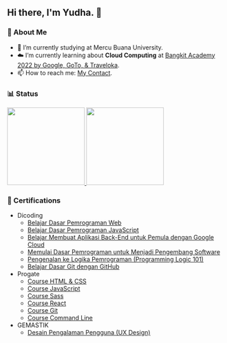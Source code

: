 ## Hi there, I'm Yudha. 👋

### 🚀 About Me
- 🔭 I’m currently studying at Mercu Buana University.
- ☁️ I’m currently learning about **Cloud Computing** at [Bangkit Academy 2022 by Google, GoTo, & Traveloka](https://grow.google/intl/id_id/bangkit/).
- 📫 How to reach me: [My Contact](https://biolinky.co/yudhapmksss).

### 📊 Status
<p align="left">
<a href="https://github.com/yudhaeric">
  <img height="180em" src="https://github-readme-stats-eight-theta.vercel.app/api?username=yudhaeric&show_icons=true&theme=algolia&include_all_commits=true&count_private=true"/>
  <img height="180em" src="https://github-readme-stats-eight-theta.vercel.app/api/top-langs/?username=yudhaeric&layout=compact&langs_count=8&theme=algolia"/>
</a>
</p>


### 📄 Certifications
- Dicoding
  - [Belajar Dasar Pemrograman Web](https://drive.google.com/file/d/1PNMV7QbtquXjhjNzc6OKYqhtNG0azTKD/view?usp=sharing)
  - [Belajar Dasar Pemrograman JavaScript](https://drive.google.com/file/d/1Rv-tn5BmbmMvoCmR9Z3PktRLld8fSk-V/view?usp=sharing)
  - [Belajar Membuat Aplikasi Back-End untuk Pemula dengan Google Cloud](https://drive.google.com/file/d/1hmDC0lZ9THAWzphzgWUgY7gVl5NAW_VX/view?usp=sharing)
  - [Memulai Dasar Pemrograman untuk Menjadi Pengembang Software](https://drive.google.com/file/d/1Vl-Vm-dKJMX3ORDhUxo7Bt66x0nud-1a/view?usp=sharing)
  - [Pengenalan ke Logika Pemrograman (Programming Logic 101)](https://drive.google.com/file/d/1f2-OpaqKmf7v6QrxgrqgXkcJoEczmCad/view?usp=sharing)
  - [Belajar Dasar Git dengan GitHub](https://drive.google.com/file/d/1kwTN21Fo5J07izi7bXZcIZecU32NvpKF/view?usp=sharing)
- Progate
  - [Course HTML & CSS](https://drive.google.com/file/d/1ScFPYF2Npd-Srq8fT4_SGHcpZtXIeeSu/view?usp=sharing)
  - [Course JavaScript](https://drive.google.com/file/d/1RRQFB0t6aESXLMcXYnqL2sfyK5dUvFMy/view?usp=sharing)
  - [Course Sass](https://drive.google.com/file/d/1-dcew-i3kEWC68cuTfh9YH1R-sT4wlnB/view?usp=sharing)
  - [Course React](https://drive.google.com/file/d/1MMN4JqHiV3H-JlPqCBSxnu5-60ybfIMp/view?usp=sharing)
  - [Course Git](https://drive.google.com/file/d/1-UOfkf5GRHH60gt13sY9JjxqpnRk82vl/view?usp=sharing)
  - [Course Command Line](https://drive.google.com/file/d/1xpa0waN5o-QVQiOFESewJBTYDseOqwBk/view?usp=sharing)
- GEMASTIK
  - [Desain Pengalaman Pengguna (UX Design)](https://drive.google.com/file/d/1M8EPpvz2B8p8YA358XMDF2WJ8x8Zxz_V/view?usp=sharing)
